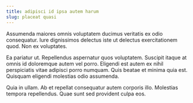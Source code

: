 ```yaml
---
title: adipisci id ipsa autem harum
slug: placeat quasi
---
```


Assumenda maiores omnis voluptatem ducimus veritatis ex odio consequatur. Iure dignissimos delectus iste ut delectus exercitationem quod. Non ex voluptates.

Ea pariatur ut. Repellendus aspernatur quos voluptatem. Suscipit itaque at omnis id doloremque autem vel porro. Eligendi est autem ex nihil perspiciatis vitae adipisci porro numquam. Quis beatae et minima quia est. Quisquam eligendi molestias odio assumenda.

Quia in ullam. Ab et repellat consequatur autem corporis illo. Molestias tempora repellendus. Quae sunt sed provident culpa eos.
